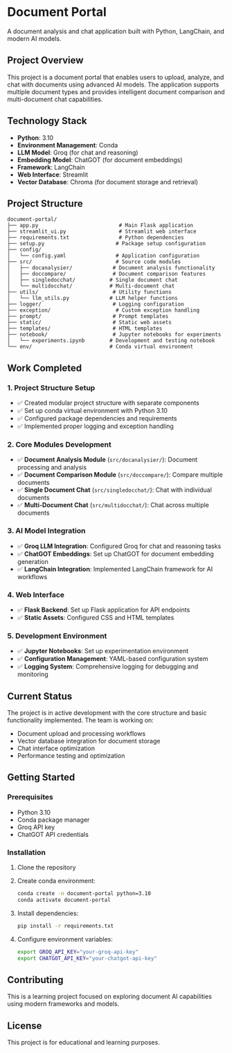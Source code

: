 # Document Portal

A document analysis and chat application built with Python, LangChain, and modern AI models.

## Project Overview

This project is a document portal that enables users to upload, analyze, and chat with documents using advanced AI models. The application supports multiple document types and provides intelligent document comparison and multi-document chat capabilities.

## Technology Stack

- **Python**: 3.10
- **Environment Management**: Conda
- **LLM Model**: Groq (for chat and reasoning)
- **Embedding Model**: ChatGOT (for document embeddings)
- **Framework**: LangChain
- **Web Interface**: Streamlit
- **Vector Database**: Chroma (for document storage and retrieval)

## Project Structure

```
document-portal/
├── app.py                          # Main Flask application
├── streamlit_ui.py                 # Streamlit web interface
├── requirements.txt                # Python dependencies
├── setup.py                       # Package setup configuration
├── config/
│   └── config.yaml                # Application configuration
├── src/                           # Source code modules
│   ├── docanalysier/             # Document analysis functionality
│   ├── doccompare/               # Document comparison features
│   ├── singledocchat/           # Single document chat
│   └── multidocchat/            # Multi-document chat
├── utils/                        # Utility functions
│   └── llm_utils.py             # LLM helper functions
├── logger/                       # Logging configuration
├── exception/                     # Custom exception handling
├── prompt/                       # Prompt templates
├── static/                       # Static web assets
├── templates/                    # HTML templates
├── notebook/                     # Jupyter notebooks for experiments
│   └── experiments.ipynb        # Development and testing notebook
└── env/                         # Conda virtual environment
```

## Work Completed

### 1. Project Structure Setup
- ✅ Created modular project structure with separate components
- ✅ Set up conda virtual environment with Python 3.10
- ✅ Configured package dependencies and requirements
- ✅ Implemented proper logging and exception handling

### 2. Core Modules Development
- ✅ **Document Analysis Module** (`src/docanalysier/`): Document processing and analysis
- ✅ **Document Comparison Module** (`src/doccompare/`): Compare multiple documents
- ✅ **Single Document Chat** (`src/singledocchat/`): Chat with individual documents
- ✅ **Multi-Document Chat** (`src/multidocchat/`): Chat across multiple documents

### 3. AI Model Integration
- ✅ **Groq LLM Integration**: Configured Groq for chat and reasoning tasks
- ✅ **ChatGOT Embeddings**: Set up ChatGOT for document embedding generation
- ✅ **LangChain Integration**: Implemented LangChain framework for AI workflows

### 4. Web Interface
- ✅ **Flask Backend**: Set up Flask application for API endpoints
- ✅ **Static Assets**: Configured CSS and HTML templates

### 5. Development Environment
- ✅ **Jupyter Notebooks**: Set up experimentation environment
- ✅ **Configuration Management**: YAML-based configuration system
- ✅ **Logging System**: Comprehensive logging for debugging and monitoring

## Current Status

The project is in active development with the core structure and basic functionality implemented. The team is working on:

- Document upload and processing workflows
- Vector database integration for document storage
- Chat interface optimization
- Performance testing and optimization

## Getting Started

### Prerequisites
- Python 3.10
- Conda package manager
- Groq API key
- ChatGOT API credentials

### Installation

1. Clone the repository
2. Create conda environment:
   ```bash
   conda create -n document-portal python=3.10
   conda activate document-portal
   ```

3. Install dependencies:
   ```bash
   pip install -r requirements.txt
   ```

4. Configure environment variables:
   ```bash
   export GROQ_API_KEY="your-groq-api-key"
   export CHATGOT_API_KEY="your-chatgot-api-key"
   ```

## Contributing

This is a learning project focused on exploring document AI capabilities using modern frameworks and models.

## License

This project is for educational and learning purposes.
